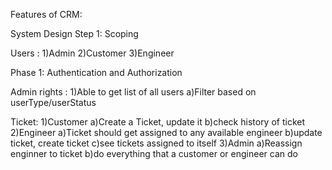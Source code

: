 Features of CRM:

System Design Step 1: Scoping

Users : 1)Admin 2)Customer 3)Engineer

Phase 1: Authentication and Authorization

Admin rights :
1)Able to get list of all users
    a)Filter based on userType/userStatus


Ticket:
1)Customer
    a)Create a Ticket, update it
    b)check history of ticket
2)Engineer
    a)Ticket should get assigned to any available engineer
    b)update ticket, create ticket
    c)see tickets assigned to itself
3)Admin
    a)Reassign enginner to ticket
    b)do everything that a customer or engineer can do

